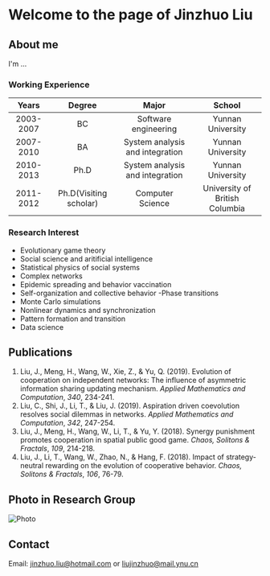 # Welcome to the page of Jinzhuo Liu

## About me

I'm ...

### Working Experience

|Years|Degree|Major|School|
|:-:|:-:|:-:|:-:|
|2003-2007|BC|Software engineering|Yunnan University
|2007-2010|BA|System analysis and integration|Yunnan University
|2010-2013|Ph.D|System analysis and integration|Yunnan University
|2011-2012|Ph.D(Visiting scholar)|Computer Science|University of British Columbia


### Research Interest

- Evolutionary game theory
- Social science and aritificial intelligence
- Statistical physics of social systems
- Complex networks
- Epidemic spreading and behavior vaccination
- Self-organization and collective behavior
 -Phase transitions
- Monte Carlo simulations
- Nonlinear dynamics and synchronization
- Pattern formation and transition
- Data science

## Publications
1. Liu, J., Meng, H., Wang, W., Xie, Z., & Yu, Q. (2019). Evolution of cooperation on independent networks: The influence of asymmetric information sharing updating mechanism. *Applied Mathematics and Computation*, *340*, 234-241.
2. Liu, C., Shi, J., Li, T., & Liu, J. (2019). Aspiration driven coevolution resolves social dilemmas in networks. *Applied Mathematics and Computation*, *342*, 247-254.
3. Liu, J., Meng, H., Wang, W., Li, T., & Yu, Y. (2018). Synergy punishment promotes cooperation in spatial public good game. *Chaos, Solitons & Fractals*, *109*, 214-218.
4. Liu, J., Li, T., Wang, W., Zhao, N., & Hang, F. (2018). Impact of strategy-neutral rewarding on the evolution of cooperative behavior. *Chaos, Solitons & Fractals*, *106*, 76-79.


## Photo in Research Group
![Photo](http://www.zhen-wang.org/uploads/3/7/5/5/37559281/published/1.jpg?1504365770)

## Contact
Email: <a href="mailto:jinzhuo.liu@hotmail.com">jinzhuo.liu@hotmail.com</a> or
<a href="mailto:liujinzhuo@mail.ynu.cn">liujinzhuo@mail.ynu.cn</a>
